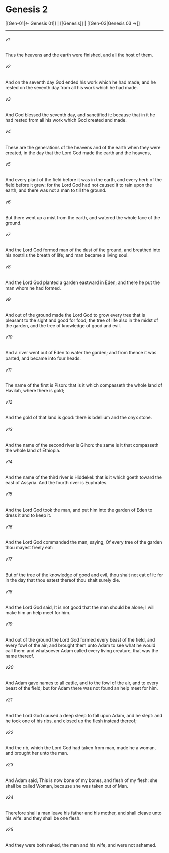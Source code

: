 # Genesis 2

[[Gen-01|← Genesis 01]] | [[Genesis]] | [[Gen-03|Genesis 03 →]]
***

###### v1
Thus the heavens and the earth were finished, and all the host of them.
###### v2
And on the seventh day God ended his work which he had made; and he rested on the seventh day from all his work which he had made.
###### v3
And God blessed the seventh day, and sanctified it: because that in it he had rested from all his work which God created and made.
###### v4
These are the generations of the heavens and of the earth when they were created, in the day that the Lord God made the earth and the heavens,
###### v5
And every plant of the field before it was in the earth, and every herb of the field before it grew: for the Lord God had not caused it to rain upon the earth, and there was not a man to till the ground.
###### v6
But there went up a mist from the earth, and watered the whole face of the ground.
###### v7
And the Lord God formed man of the dust of the ground, and breathed into his nostrils the breath of life; and man became a living soul.
###### v8
And the Lord God planted a garden eastward in Eden; and there he put the man whom he had formed.
###### v9
And out of the ground made the Lord God to grow every tree that is pleasant to the sight and good for food; the tree of life also in the midst of the garden, and the tree of knowledge of good and evil.
###### v10
And a river went out of Eden to water the garden; and from thence it was parted, and became into four heads.
###### v11
The name of the first is Pison: that is it which compasseth the whole land of Havilah, where there is gold;
###### v12
And the gold of that land is good: there is bdellium and the onyx stone.
###### v13
And the name of the second river is Gihon: the same is it that compasseth the whole land of Ethiopia.
###### v14
And the name of the third river is Hiddekel: that is it which goeth toward the east of Assyria. And the fourth river is Euphrates.
###### v15
And the Lord God took the man, and put him into the garden of Eden to dress it and to keep it.
###### v16
And the Lord God commanded the man, saying, Of every tree of the garden thou mayest freely eat:
###### v17
But of the tree of the knowledge of good and evil, thou shalt not eat of it: for in the day that thou eatest thereof thou shalt surely die.
###### v18
And the Lord God said, It is not good that the man should be alone; I will make him an help meet for him.
###### v19
And out of the ground the Lord God formed every beast of the field, and every fowl of the air; and brought them unto Adam to see what he would call them: and whatsoever Adam called every living creature, that was the name thereof.
###### v20
And Adam gave names to all cattle, and to the fowl of the air, and to every beast of the field; but for Adam there was not found an help meet for him.
###### v21
And the Lord God caused a deep sleep to fall upon Adam, and he slept: and he took one of his ribs, and closed up the flesh instead thereof;
###### v22
And the rib, which the Lord God had taken from man, made he a woman, and brought her unto the man.
###### v23
And Adam said, This is now bone of my bones, and flesh of my flesh: she shall be called Woman, because she was taken out of Man.
###### v24
Therefore shall a man leave his father and his mother, and shall cleave unto his wife: and they shall be one flesh.
###### v25
And they were both naked, the man and his wife, and were not ashamed. 
